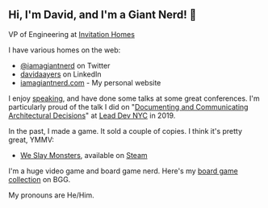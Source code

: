 ## Hi, I'm David, and I'm a Giant Nerd! 👋 

VP of Engineering at [Invitation Homes](https://www.invitationhomes.com/)

I have various homes on the web:

- [@iamagiantnerd](https://twitter.com/iamagiantnerd) on Twitter
- [davidaayers](https://www.linkedin.com/in/davidaayers/) on LinkedIn
- [iamagiantnerd.com](https://iamagiantnerd.com) - My personal website

I enjoy [speaking](https://github.com/davidaayers/speaker-info), and have done some talks at some great conferences. I'm particularly proud of the talk I did on "[Documenting and Communicating Architectural Decisions](https://github.com/davidaayers/comm-and-doc-arch-decisions)" at [Lead Dev NYC](https://www.youtube.com/watch?v=rwfXkSjFhzc&feature=youtu.be) in 2019.

In the past, I made a game. It sold a couple of copies. I think it's pretty great, YMMV:

- [We Slay Monsters](http://weslaymonsters.com/), available on [Steam](https://store.steampowered.com/app/332540/We_Slay_Monsters/)

I'm a huge video game and board game nerd. Here's my [board game collection](https://boardgamegeek.com/collection/user/iamagiantnerd) on BGG.

My pronouns are He/Him.
